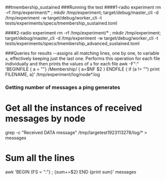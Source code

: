 ##tmembership_sustained
###Running the test
####1-radio experiment
rm -rf /tmp/experiment/* ; mkdir /tmp/experiment; target/debug/master_cli -d /tmp/experiment -w target/debug/worker_cli -t tests/experiments/specs/tmembership_sustained.toml

####2-radio experiment
rm -rf /tmp/experiment/* ; mkdir /tmp/experiment; target/debug/master_cli -d /tmp/experiment -w target/debug/worker_cli -t tests/experiments/specs/tmembership_advanced_sustained.toml

###Queries for results
--assigns all matching lines, one by one, to variable `a`, effectively keeping just the last one. Performs this operation for each file individually and then prints the values of `a` for each file
awk -F":" 'BEGINFILE { a = ""}  /Membership/ { a=$NF $2 } ENDFILE { if (a != "") print FILENAME, a}' /tmp/experiment/log/node*.log

### Getting number of messages a ping generates
# Get all the instances of received messages by node
grep -c "Received DATA message" /tmp/largetest1923113278/log/* > messages
# Sum all the lines
awk 'BEGIN {FS = ":"} ; {sum+=$2} END {print sum}' messages

